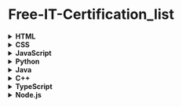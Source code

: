 # Free-IT-Certification_list


 <details><summary> <strong> HTML </strong> </summary>
 
   <li><a href="https://masai-school.learnworlds.com/course/html-and-css">Basics of Web Development by Masai School</a></li>

</details>
 <details><summary> <strong> CSS </strong> </summary>
  
  <li><a href="https://masai-school.learnworlds.com/course/bootstrap-css">Bootstrap css by Masai School</a></li>
</details>
 <details><summary> <strong> JavaScript </strong> </summary>
<p>
HTML [jhghjgjh](hldfkdfa.com)

</p>
 + [jhghjgjh](hldfkdfa.com)
  
  <ol> 
    <li><a href="">sfdfs</a></li>
  </ol>

</details>
 <details><summary> <strong> Python </strong> </summary>
<p>
HTML [jhghjgjh](hldfkdfa.com)

</p>
 + [jhghjgjh](hldfkdfa.com)
  
  <ol> 
    <li><a href="">sfdfs</a></li>
  </ol>

</details>
 <details><summary> <strong> Java </strong> </summary>
<p>
HTML [jhghjgjh](hldfkdfa.com)

</p>
 + [jhghjgjh](hldfkdfa.com)
  
  <ol> 
    <li><a href="">sfdfs</a></li>
  </ol>

</details>
 <details><summary> <strong> C++ </strong> </summary>
<p>
HTML [jhghjgjh](hldfkdfa.com)

</p>
 + [jhghjgjh](hldfkdfa.com)
  
  <ol> 
    <li><a href="">sfdfs</a></li>
  </ol>

</details>
 <details><summary> <strong> TypeScript </strong> </summary>
<p>
HTML [jhghjgjh](hldfkdfa.com)

</p>
 + [jhghjgjh](hldfkdfa.com)
  
  <ol> 
    <li><a href="">sfdfs</a></li>
  </ol>

</details>


 <details><summary> <strong> Node.js </strong> </summary>
<p>
HTML [jhghjgjh](hldfkdfa.com)

</p>
 + [jhghjgjh](hldfkdfa.com)
  
  <ol> 
    <li><a href="">sfdfs</a></li>
  </ol>

</details>


